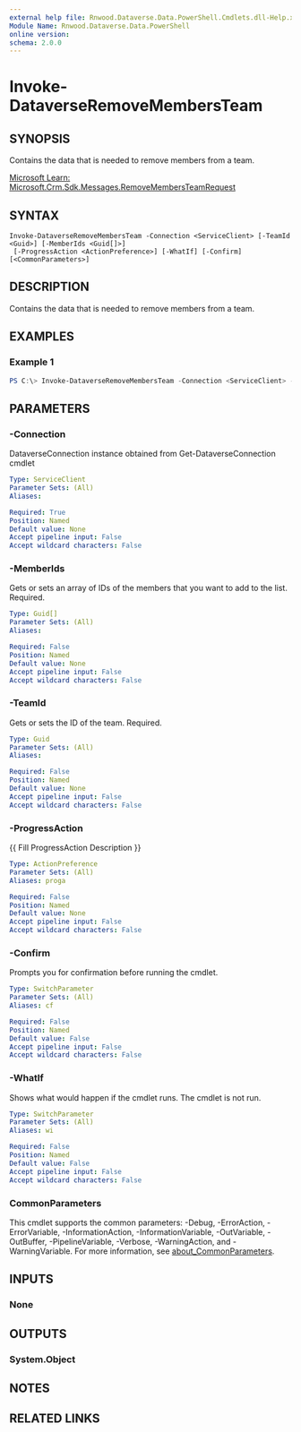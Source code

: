 ```yaml
---
external help file: Rnwood.Dataverse.Data.PowerShell.Cmdlets.dll-Help.xml
Module Name: Rnwood.Dataverse.Data.PowerShell
online version:
schema: 2.0.0
---
```


# Invoke-DataverseRemoveMembersTeam

## SYNOPSIS
Contains the data that is needed to remove members from a team.

[Microsoft Learn: Microsoft.Crm.Sdk.Messages.RemoveMembersTeamRequest](https://learn.microsoft.com/dotnet/api/Microsoft.Crm.Sdk.Messages.RemoveMembersTeamRequest)

## SYNTAX

```
Invoke-DataverseRemoveMembersTeam -Connection <ServiceClient> [-TeamId <Guid>] [-MemberIds <Guid[]>]
 [-ProgressAction <ActionPreference>] [-WhatIf] [-Confirm] [<CommonParameters>]
```

## DESCRIPTION
Contains the data that is needed to remove members from a team.

## EXAMPLES

### Example 1
```powershell
PS C:\> Invoke-DataverseRemoveMembersTeam -Connection <ServiceClient> -TeamId <Guid> -MemberIds <Guid>
```

## PARAMETERS

### -Connection
DataverseConnection instance obtained from Get-DataverseConnection cmdlet

```yaml
Type: ServiceClient
Parameter Sets: (All)
Aliases:

Required: True
Position: Named
Default value: None
Accept pipeline input: False
Accept wildcard characters: False
```

### -MemberIds
Gets or sets an array of IDs of the members that you want to add to the list. Required.

```yaml
Type: Guid[]
Parameter Sets: (All)
Aliases:

Required: False
Position: Named
Default value: None
Accept pipeline input: False
Accept wildcard characters: False
```

### -TeamId
Gets or sets the ID of the team. Required.

```yaml
Type: Guid
Parameter Sets: (All)
Aliases:

Required: False
Position: Named
Default value: None
Accept pipeline input: False
Accept wildcard characters: False
```

### -ProgressAction
{{ Fill ProgressAction Description }}

```yaml
Type: ActionPreference
Parameter Sets: (All)
Aliases: proga

Required: False
Position: Named
Default value: None
Accept pipeline input: False
Accept wildcard characters: False
```

### -Confirm
Prompts you for confirmation before running the cmdlet.

```yaml
Type: SwitchParameter
Parameter Sets: (All)
Aliases: cf

Required: False
Position: Named
Default value: False
Accept pipeline input: False
Accept wildcard characters: False
```

### -WhatIf
Shows what would happen if the cmdlet runs. The cmdlet is not run.

```yaml
Type: SwitchParameter
Parameter Sets: (All)
Aliases: wi

Required: False
Position: Named
Default value: False
Accept pipeline input: False
Accept wildcard characters: False
```

### CommonParameters
This cmdlet supports the common parameters: -Debug, -ErrorAction, -ErrorVariable, -InformationAction, -InformationVariable, -OutVariable, -OutBuffer, -PipelineVariable, -Verbose, -WarningAction, and -WarningVariable. For more information, see [about_CommonParameters](http://go.microsoft.com/fwlink/?LinkID=113216).

## INPUTS

### None
## OUTPUTS

### System.Object
## NOTES

## RELATED LINKS
